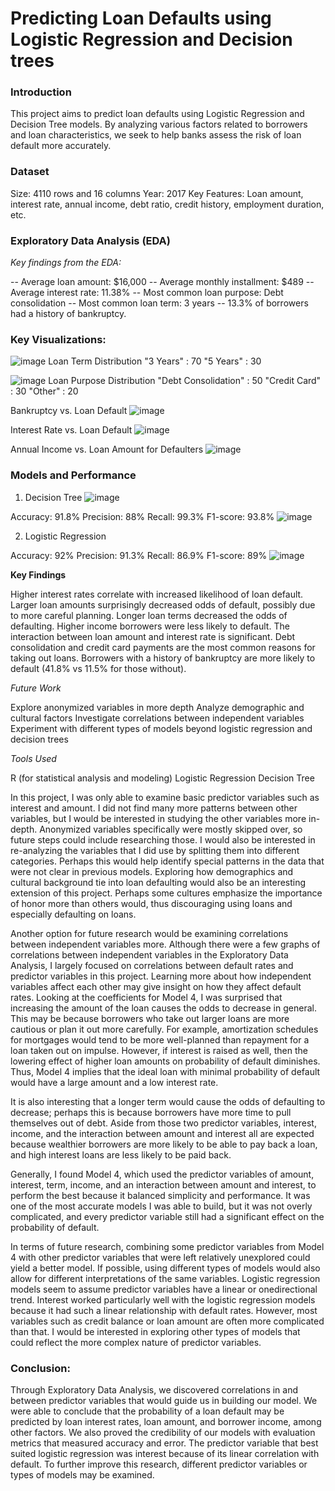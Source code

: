 
# Predicting Loan Defaults using Logistic Regression and Decision trees
### Introduction
This project aims to predict loan defaults using Logistic Regression and Decision Tree models. By analyzing various factors related to borrowers and loan characteristics, we seek to help banks assess the risk of loan default more accurately.

### Dataset

Size: 4110 rows and 16 columns
Year: 2017
Key Features: Loan amount, interest rate, annual income, debt ratio, credit history, employment duration, etc.

### Exploratory Data Analysis (EDA)
_Key findings from the EDA:_

-- Average loan amount: $16,000
-- Average monthly installment: $489
-- Average interest rate: 11.38%
-- Most common loan purpose: Debt consolidation
-- Most common loan term: 3 years
-- 13.3% of borrowers had a history of bankruptcy.


### Key Visualizations:
![image](https://github.com/user-attachments/assets/0a0ea030-d60b-48b6-877b-9a70e4780034)
Loan Term Distribution
    "3 Years" : 70
    "5 Years" : 30


![image](https://github.com/user-attachments/assets/99374e1c-b92f-463a-84f0-95fc0a8833fd)
Loan Purpose Distribution
    "Debt Consolidation" : 50
    "Credit Card" : 30
    "Other" : 20


Bankruptcy vs. Loan Default
![image](https://github.com/user-attachments/assets/7d825467-9daf-4433-86b9-2d1ed4d3f4be)

Interest Rate vs. Loan Default
![image](https://github.com/user-attachments/assets/97ade7fd-a4e0-4cb8-aac1-d491e7ff7688)


Annual Income vs. Loan Amount for Defaulters
![image](https://github.com/user-attachments/assets/50c22290-813c-410c-a495-e30be9676d0f)

### Models and Performance
1. Decision Tree
![image](https://github.com/user-attachments/assets/cfbe9f5e-dc7a-4472-9fa4-453ef61f7f12)


Accuracy: 91.8%
Precision: 88%
Recall: 99.3%
F1-score: 93.8%
![image](https://github.com/user-attachments/assets/3e986eb1-014b-4192-8f56-17efed29db45)


2. Logistic Regression

Accuracy: 92%
Precision: 91.3%
Recall: 86.9%
F1-score: 89%
![image](https://github.com/user-attachments/assets/d71786f7-e310-4318-8bd7-e7a4f1f9d969)

**Key Findings**

Higher interest rates correlate with increased likelihood of loan default.
Larger loan amounts surprisingly decreased odds of default, possibly due to more careful planning.
Longer loan terms decreased the odds of defaulting.
Higher income borrowers were less likely to default.
The interaction between loan amount and interest rate is significant.
Debt consolidation and credit card payments are the most common reasons for taking out loans.
Borrowers with a history of bankruptcy are more likely to default (41.8% vs 11.5% for those without).

_Future Work_

Explore anonymized variables in more depth
Analyze demographic and cultural factors
Investigate correlations between independent variables
Experiment with different types of models beyond logistic regression and decision trees

_Tools Used_

R (for statistical analysis and modeling)
Logistic Regression
Decision Tree


In this project, I was only able to examine basic predictor variables such as interest and amount. I did not find many more patterns between other variables, but I would be interested in studying the other variables more in-depth. Anonymized variables specifically were mostly skipped over, so future steps could include researching those. I would also be interested in re-analyzing the variables that I did use by splitting them into different categories. Perhaps this would help identify special patterns in the data that were not clear in previous models. Exploring how demographics and cultural background tie into loan defaulting would also be an interesting extension of this project. Perhaps some cultures emphasize the importance of honor more than others would, thus discouraging using loans and especially defaulting on loans. 

Another option for future research would be examining correlations between independent variables more. Although there were a few graphs of correlations between independent variables in the Exploratory Data Analysis, I largely focused on correlations between default rates and predictor variables in this project. Learning more about how independent variables affect each other may give insight on how they affect default rates. Looking at the coefficients for Model 4, I was surprised that increasing the amount of the loan causes the odds to decrease in general. This may be because borrowers who take out larger loans are more cautious or plan it out more carefully. For example, amortization schedules for mortgages would tend to be more well-planned than repayment for a loan taken out on impulse. However, if interest is raised as well, then the lowering effect of higher loan amounts on probability of default diminishes. Thus, Model 4 implies that the ideal loan with minimal probability of default would have a large amount and a low interest rate.


It is also interesting that a longer term would cause the odds of defaulting to decrease; perhaps this is because borrowers have more time to pull themselves out of debt. Aside from those two predictor variables, interest, income, and the interaction between amount and interest all are expected because wealthier borrowers are more likely to be able to pay back a loan, and high interest loans are less likely to be paid back. 

Generally, I found Model 4, which used the predictor variables of amount, interest, term, income, and an interaction between amount and interest, to perform the best because it balanced simplicity and performance. It was one of the most accurate models I was able to build, but it was not overly complicated, and every predictor variable still had a significant effect on the probability of default. 

In terms of future research, combining some predictor variables from Model 4 with other predictor variables that were left relatively unexplored could yield a better model. If possible, using different types of models would also allow for different interpretations of the same variables. Logistic regression models seem to assume predictor variables have a linear or onedirectional trend. Interest worked particularly well with the logistic regression models because it had such a linear relationship with default rates. However, most variables such as credit balance or loan amount are often more complicated than that. I would be interested in exploring other types of models that could reflect the more complex nature of predictor variables.

### Conclusion: 
Through Exploratory Data Analysis, we discovered correlations in and between predictor variables that would guide us in building our model. We were able to conclude that the probability of a loan default may be predicted by loan interest rates, loan amount, and borrower income, among other factors. We also proved the credibility of our models with evaluation metrics that measured accuracy and error. The predictor variable that best suited logistic regression was interest because of its linear correlation with default. To further improve this research, different predictor variables or types of models may be examined.
